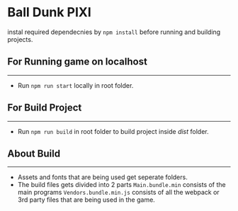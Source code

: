 # Ball Dunk PIXI
 instal required dependecnies by `npm install` before running and building projects.

## For Running game on localhost
***
 * Run `npm run start` locally in root folder.
 
## For Build Project 
***
 * Run `npm run build` in root folder to build project inside *dist* folder.
 
## About Build
***
 * Assets and fonts that are being used get seperate folders.
  * The build files gets divided into 2 parts  `Main.bundle.min` consists of the main programs `Vendors.bundle.min.js`  consists of all the webpack or 3rd party files that are being used in the game. 
